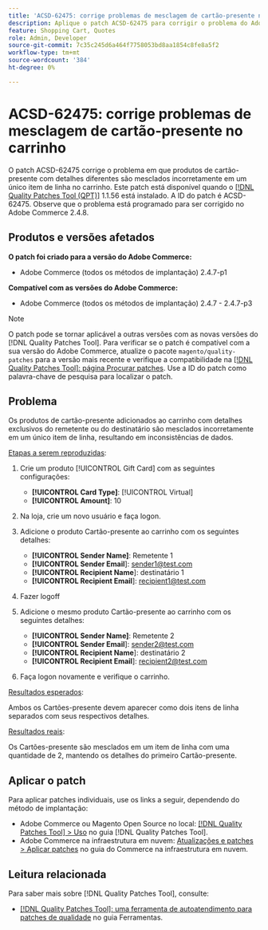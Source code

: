 ```yaml
---
title: 'ACSD-62475: corrige problemas de mesclagem de cartão-presente no carrinho'
description: Aplique o patch ACSD-62475 para corrigir o problema do Adobe Commerce em que produtos de cartão-presente com detalhes diferentes são mesclados incorretamente em um único item de linha no carrinho.
feature: Shopping Cart, Quotes
role: Admin, Developer
source-git-commit: 7c35c245d6a464f7758053bd8aa1854c8fe8a5f2
workflow-type: tm+mt
source-wordcount: '384'
ht-degree: 0%

---
```


# ACSD-62475: corrige problemas de mesclagem de cartão-presente no carrinho

O patch ACSD-62475 corrige o problema em que produtos de cartão-presente com detalhes diferentes são mesclados incorretamente em um único item de linha no carrinho. Este patch está disponível quando o [[!DNL Quality Patches Tool (QPT)]](/help/tools/quality-patches-tool/quality-patches-tool-to-self-serve-quality-patches.md) 1.1.56 está instalado. A ID do patch é ACSD-62475. Observe que o problema está programado para ser corrigido no Adobe Commerce 2.4.8.

## Produtos e versões afetados

**O patch foi criado para a versão do Adobe Commerce:**

* Adobe Commerce (todos os métodos de implantação) 2.4.7-p1

**Compatível com as versões do Adobe Commerce:**

* Adobe Commerce (todos os métodos de implantação) 2.4.7 - 2.4.7-p3

>[!NOTE]
>
>O patch pode se tornar aplicável a outras versões com as novas versões do [!DNL Quality Patches Tool]. Para verificar se o patch é compatível com a sua versão do Adobe Commerce, atualize o pacote `magento/quality-patches` para a versão mais recente e verifique a compatibilidade na [[!DNL Quality Patches Tool]: página Procurar patches](https://experienceleague.adobe.com/tools/commerce-quality-patches/index.html?lang=pt-BR). Use a ID do patch como palavra-chave de pesquisa para localizar o patch.

## Problema

Os produtos de cartão-presente adicionados ao carrinho com detalhes exclusivos do remetente ou do destinatário são mesclados incorretamente em um único item de linha, resultando em inconsistências de dados.

<u>Etapas a serem reproduzidas</u>:

1. Crie um produto [!UICONTROL Gift Card] com as seguintes configurações:
   * **[!UICONTROL Card Type]**: [!UICONTROL Virtual]
   * **[!UICONTROL Amount]**: 10

1. Na loja, crie um novo usuário e faça logon.

1. Adicione o produto Cartão-presente ao carrinho com os seguintes detalhes:
   * **[!UICONTROL Sender Name]**: Remetente 1
   * **[!UICONTROL Sender Email**]: sender1@test.com
   * **[!UICONTROL Recipient Name**]: destinatário 1
   * **[!UICONTROL Recipient Email**]: recipient1@test.com


1. Fazer logoff

1. Adicione o mesmo produto Cartão-presente ao carrinho com os seguintes detalhes:
   * **[!UICONTROL Sender Name]**: Remetente 2
   * **[!UICONTROL Sender Email**]: sender2@test.com
   * **[!UICONTROL Recipient Name**]: destinatário 2
   * **[!UICONTROL Recipient Email**]: recipient2@test.com

1. Faça logon novamente e verifique o carrinho.

<u>Resultados esperados</u>:

Ambos os Cartões-presente devem aparecer como dois itens de linha separados com seus respectivos detalhes.

<u>Resultados reais</u>:

Os Cartões-presente são mesclados em um item de linha com uma quantidade de 2, mantendo os detalhes do primeiro Cartão-presente.

## Aplicar o patch

Para aplicar patches individuais, use os links a seguir, dependendo do método de implantação:

* Adobe Commerce ou Magento Open Source no local: [[!DNL Quality Patches Tool] > Uso](/help/tools/quality-patches-tool/usage.md) no guia [!DNL Quality Patches Tool].
* Adobe Commerce na infraestrutura em nuvem: [Atualizações e patches > Aplicar patches](https://experienceleague.adobe.com/docs/commerce-cloud-service/user-guide/develop/upgrade/apply-patches.html?lang=pt-BR) no guia do Commerce na infraestrutura em nuvem.

## Leitura relacionada

Para saber mais sobre [!DNL Quality Patches Tool], consulte:

* [[!DNL Quality Patches Tool]: uma ferramenta de autoatendimento para patches de qualidade](/help/tools/quality-patches-tool/quality-patches-tool-to-self-serve-quality-patches.md) no guia Ferramentas.
